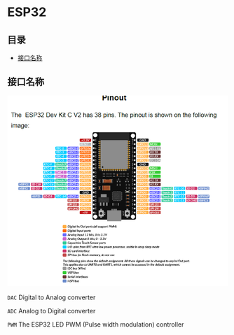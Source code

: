 # ESP32

## 目录

*   [接口名称](#接口名称)

## 接口名称

![](image/Snipaste_2022-04-19_11-55-51_HBtRx4GdIh.png)

`DAC` Digital to Analog converter

`ADC` Analog to Digital converter

`PWM` The ESP32 LED PWM (Pulse width modulation) controller
